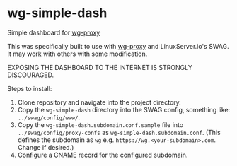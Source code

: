# wg-simple-dash
Simple dashboard for [wg-proxy](https://github.com/jpw4dev/wg-proxy)

This was specifically built to use with [wg-proxy](https://github.com/jpw4dev/wg-proxy) and LinuxServer.io's SWAG. It may work with others with some modification.

EXPOSING THE DASHBOARD TO THE INTERNET IS STRONGLY DISCOURAGED.

Steps to install:

1. Clone repository and navigate into the project directory.
2. Copy the `wg-simple-dash` directory into the SWAG config, something like: `../swag/config/www/`.
3. Copy the `wg-simple-dash.subdomain.conf.sample` file into `../swag/config/proxy-confs` as `wg-simple-dash.subdomain.conf`. (This defines the subdomain as `wg` e.g. `https://wg.<your-subdomain>.com`. Change if desired.)
4. Configure a CNAME record for the configured subdomain.

